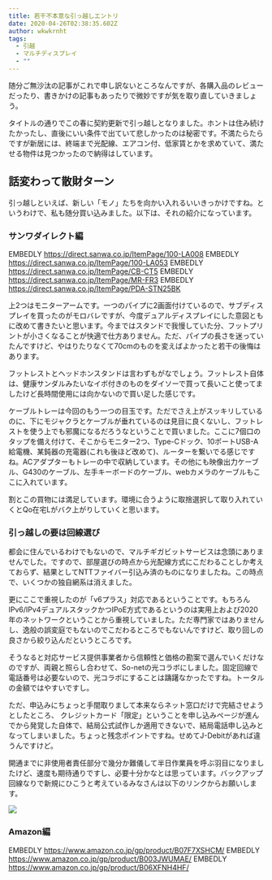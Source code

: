 ```yaml
---
title: 若干不本意な引っ越しエントリ
date: 2020-04-26T02:38:35.602Z
author: wkwkrnht
tags:
  - 引越
  - マルチディスプレイ
  - ""
---
```

随分ご無沙汰の記事がこれで申し訳ないところなんですが、各購入品のレビューだったり、書きかけの記事もあったりで微妙ですが気を取り直していきましょう。

タイトルの通りでこの春に契約更新で引っ越しとなりました。ホントは住み続けたかったし、直後にいい条件で出ていて悲しかったのは秘密です。不満たらたらですが新居には、終端まで光配線、エアコン付、低家賃とかを求めていて、満たせる物件は見つかったので納得はしています。

## 話変わって散財ターン

引っ越しといえば、新しい「モノ」たちを向かい入れるいいきっかけですね。というわけで、私も随分買い込みました。以下は、それの紹介になっています。

### サンワダイレクト編

EMBEDLY https://direct.sanwa.co.jp/ItemPage/100-LA008
EMBEDLY https://direct.sanwa.co.jp/ItemPage/100-LA053
EMBEDLY https://direct.sanwa.co.jp/ItemPage/CB-CT5 EMBEDLY https://direct.sanwa.co.jp/ItemPage/MR-FR3
EMBEDLY https://direct.sanwa.co.jp/ItemPage/PDA-STN25BK

上2つはモニターアームです。一つのパイプに2画面付けているので、サブディスプレイを買ったのがモロバレですが、今度デュアルディスプレイにした意図ともに改めて書きたいと思います。今まではスタンドで我慢していた分、フットプリントが小さくなることが快適で仕方ありません。ただ、パイプの長さを迷っていたんですけど、やはりたりなくて70cmのものを変えばよかったと若干の後悔はあります。

フットレストとヘッドホンスタンドは言わずもがなでしょう。フットレスト自体は、健康サンダルみたいなイボ付きのものをダイソーで買って長いこと使ってましたけど長時間使用には向かないので買い足した感じです。

ケーブルトレーは今回のもう一つの目玉です。ただでさえ上がスッキリしているのに、下にモジャクラとケーブルが垂れているのは見目に良くないし、フットレストを使う上でも邪魔になるだろうなということで買いました。ここに7個口のタップを備え付けて、そこからモニター2つ、Type-Cドック、10ポートUSB-A給電機、某鈍器の充電器(これも後ほど改めて)、ルーターを繋いでる感じですね。ACアダプターもトレーの中で収納しています。その他にも映像出力ケーブル、G430のケーブル、左手キーボードのケーブル、webカメラのケーブルもここに入れています。

割とこの買物には満足しています。環境に合うように取捨選択して取り入れていくとQo在宅Lがバク上がりしていくと思います。

### 引っ越しの要は回線選び

都会に住んでいるわけでもないので、マルチギガビットサービスは念頭にありませんでした。ですので、部屋選びの時点から光配線方式にこだわることしか考えておらず、結果としてNTTファイバー引込み済のものになりましたね。この時点で、いくつかの独自網系は消えました。

更にここで重視したのが「v6プラス」対応であるということです。もちろんIPv6/IPv4デュアルスタックかつIPoE方式であるというのは実用上および2020年のネットワークということから重視していました。ただ専門家ではありませんし、逸般の誤変庭でもないのでこだわるところでもないんですけど、取り回しの良さから絞り込んだというところです。

そうなると対応サービス提供事業者から信頼性と価格の勘案で選んでいくだけなのですが、両親と照らし合わせて、So-netの光コラボにしました。固定回線で電話番号は必要ないので、光コラボにすることは躊躇なかったですね。トータルの金額ではやすいですし。

ただ、申込みにちょっと手間取りまして本来ならネット窓口だけで完結させようとしたところ、  クレジットカード「限定」ということを申し込みページが進んでから発覚した自体で、結局公式試作しか適用できないで、結局電話申し込みとなってしまいました。ちょっと残念ポイントですね。せめてJ-Debitがあれば違うんですけど。

開通までに非使用者責任部分で幾分か難儀して半日作業員を呼ぶ羽目になりましたけど、速度も期待通りですし、必要十分かなとは思っています。バックアップ回線なりで新規にひこうと考えているみなさんは以下のリンクからお願いします。

<a href="//ck.jp.ap.valuecommerce.com/servlet/referral?sid=3464286&pid=886334828" rel="nofollow"><img src="//ad.jp.ap.valuecommerce.com/servlet/gifbanner?sid=3464286&pid=886334828" border="0"></a>

### Amazon編

EMBEDLY  https://www.amazon.co.jp/gp/product/B07F7XSHCM/
EMBEDLY https://www.amazon.co.jp/gp/product/B003JWUMAE/
EMBEDLY https://www.amazon.co.jp/gp/product/B06XFNH4HF/
